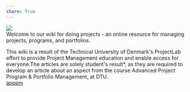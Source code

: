 ```yaml
---  
share: True  
---  
```

![](http://wiki.doing-projects.org/images/thumb/6/6a/Bannertop3.png/380px-Bannertop3.png)   
Welcome to our wiki for doing projects - an online resource for managing projects, programs, and portfolios.  
  
This wiki is a result of the Technical University of Denmark's ProjectLab effort to provide Project Management education and enable access for everyone.The articles are solely student's result*, as they are required to develop an article about an aspect from the course Advanced Project Program & Portfolio Management, at DTU.  
[apppm](http://wiki.doing-projects.org/index.php/Main_Page)  
